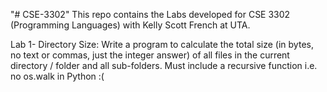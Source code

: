 "# CSE-3302" 
This repo contains the Labs developed for CSE 3302 (Programming Languages) with Kelly Scott French at UTA.

Lab 1- Directory Size:
    Write a program to calculate the total size (in bytes, no text or commas, just the integer answer) of all files in the current directory / folder and all sub-folders. Must include a recursive function i.e. no os.walk in Python :( 
